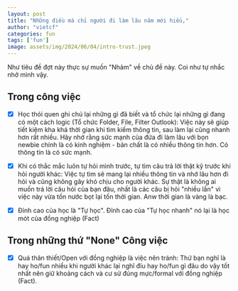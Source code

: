 ```yaml
---
layout: post
title: "Những điều mà chỉ người đi làm lâu năm mới hiểu,"
author: "vietcf"
categories: fun
tags: ['fun']
image: assets/img/2024/06/04/intro-trust.jpeg
---
```


Như tiêu đề đợt này thực sự muốn "Nhảm" về chủ đề này. Coi như tự nhắc nhở mình vậy.

## Trong công việc

- [x] Học thói quen ghi chú lại những gì đã biết và tổ chức lại những gì đang có một cách logic (Tổ chức Folder, File, Filter Outlook): Việc này sẽ giúp tiết kiệm kha khá thời gian khi tìm kiếm thông tin, sau làm lại cũng nhanh hơn rất nhiều. Hãy nhớ rằng sức mạnh của đứa đi làm lâu với bọn newbie chính là có kinh nghiệm - bản chất là có nhiều thông tin hơn. Có thông tin là có sức mạnh.

- [x] Khi có thắc mắc luôn tự hỏi mình trước, tự tìm câu trả lời thật kỹ trước khi hỏi người khác: Việc tự tìm sẽ mang lại nhiều thông tin và nhớ lâu hơn đi hỏi và cũng không gây khó chịu cho người khác. Sự thật là không ai muốn trả lời câu hỏi của bạn đâu, nhất là các câu bị hỏi "nhiều lần" vì việc này vừa tốn nước bọt lại tốn thời gian. Anw thời gian là vàng là bạc.

- [x] Đỉnh cao của học là "Tự học". Đỉnh cao của "Tự học nhanh" nó lại là học mót của đồng nghiệp (Fact)

## Trong những thứ "None" Công việc

- [x] Quá thân thiết/Open với đồng nghiệp là việc nên tránh: Thứ bạn nghĩ là hay ho/fun nhiều khi người khác lại nghĩ đíu hay ho/fun gì đâu do vậy tốt nhất nên giữ khoảng cách và cư sử đúng mực/formal với đồng nghiệp (Fact).



